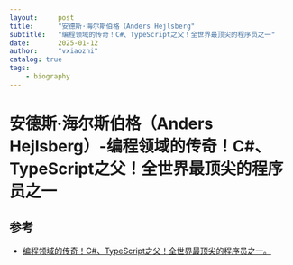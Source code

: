 ```yaml
---
layout:     post
title:      "安德斯·海尔斯伯格（Anders Hejlsberg"
subtitle:   "编程领域的传奇！C#、TypeScript之父！全世界最顶尖的程序员之一"
date:       2025-01-12
author:     "vxiaozhi"
catalog: true
tags:
    - biography
---
```


#  安德斯·海尔斯伯格（Anders Hejlsberg）-编程领域的传奇！C#、TypeScript之父！全世界最顶尖的程序员之一

## 参考

- [编程领域的传奇！C#、TypeScript之父！全世界最顶尖的程序员之一。](https://cloud.tencent.com/developer/article/1751937)
